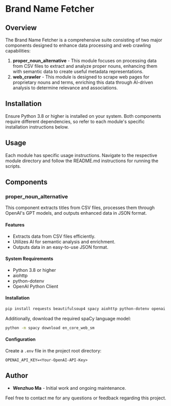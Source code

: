 # Brand Name Fetcher

## Overview

The Brand Name Fetcher is a comprehensive suite consisting of two major components designed to enhance data processing
and web crawling capabilities:

1. **proper_noun_alternative** - This module focuses on processing data from CSV files to extract and analyze proper
   nouns, enhancing them with semantic data to create useful metadata representations.
2. **web_crawler** - This module is designed to scrape web pages for proprietary nouns and terms, enriching this data
   through AI-driven analysis to determine relevance and associations.

## Installation

Ensure Python 3.8 or higher is installed on your system. Both components require different dependencies, so refer to
each module's specific installation instructions below.

## Usage

Each module has specific usage instructions. Navigate to the respective module directory and follow the README.md
instructions for running the scripts.

## Components

### proper_noun_alternative

This component extracts titles from CSV files, processes them through OpenAI's GPT models, and outputs enhanced data in
JSON format.

#### Features

- Extracts data from CSV files efficiently.
- Utilizes AI for semantic analysis and enrichment.
- Outputs data in an easy-to-use JSON format.

#### System Requirements

- Python 3.8 or higher
- aiohttp
- python-dotenv
- OpenAI Python Client

#### Installation

```bash
pip install requests beautifulsoup4 spacy aiohttp python-dotenv openai
```

Additionally, download the required spaCy language model:

```bash
python -m spacy download en_core_web_sm
```

#### Configuration

Create a `.env` file in the project root directory:

```plaintext
OPENAI_API_KEY=<Your-OpenAI-API-Key>
```

## Author

- **Wenzhuo Ma** - Initial work and ongoing maintenance.

Feel free to contact me for any questions or feedback regarding this project.
